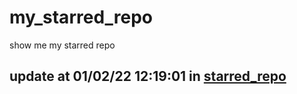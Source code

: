 # my_starred_repo
show me my starred repo

update at 01/02/22 12:19:01 in [starred_repo](./index.html)
---

